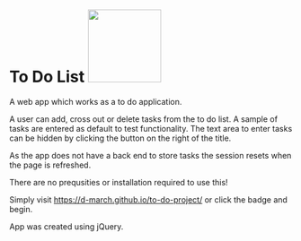 # To Do List [<img src="https://img.shields.io/static/v1?label=Demo&message=Live&color=9cf" width="130"/>](https://d-march.github.io/to-do-project/)

A web app which works as a to do application.

A user can add, cross out or delete tasks from the to do list. 
A sample of tasks are entered as default to test functionality.
The text area to enter tasks can be hidden by clicking the button on the right of the title.

As the app does not have a back end to store tasks the session resets when the page is refreshed.

There are no prequsities or installation required to use this!

Simply visit https://d-march.github.io/to-do-project/ or click the badge and begin. 

App was created using jQuery.




